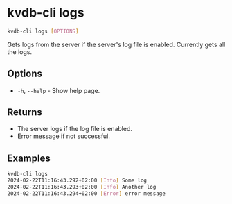 # kvdb-cli logs

```sh
kvdb-cli logs [OPTIONS]
```

Gets logs from the server if the server's log file is enabled. Currently gets all the logs.

## Options

- `-h`, `--help` - Show help page.

## Returns

- The server logs if the log file is enabled.
- Error message if not successful.

## Examples

```sh
kvdb-cli logs
2024-02-22T11:16:43.292+02:00 [Info] Some log
2024-02-22T11:16:43.293+02:00 [Info] Another log
2024-02-22T11:16:43.294+02:00 [Error] error message
```